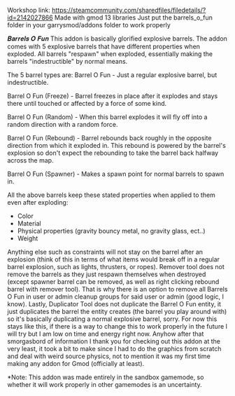 Workshop link:
https://steamcommunity.com/sharedfiles/filedetails/?id=2142027866
Made with gmod 13 libraries
Just put the barrels_o_fun folder in your garrysmod/addons folder to work properly

𝑩𝒂𝒓𝒓𝒆𝒍𝒔 𝑶 𝑭𝒖𝒏
This addon is basically glorified explosive barrels.
The addon comes with 5 explosive barrels that have different properties when exploded. All barrels "respawn" when exploded, essentially making the barrels "indestructible" by normal means.

The 5 barrel types are:
Barrel O Fun - Just a regular explosive barrel, but indestructible.

Barrel O Fun (Freeze) - Barrel freezes in place after it explodes and stays there until touched or affected by a force of some kind.

Barrel O Fun (Random) - When this barrel explodes it will fly off into a random direction with a random force.

Barrel O Fun (Rebound) - Barrel rebounds back roughly in the opposite direction from which it exploded in. This rebound is powered by the barrel's explosion so don't expect the rebounding to take the barrel back halfway across the map.

Barrel O Fun (Spawner) - Makes a spawn point for normal barrels to spawn in.

All the above barrels keep these stated properties when applied to them even after exploding:
- Color
- Material
- Physical properties (gravity bouncy metal, no gravity glass, ect..)
- Weight

Anything else such as constraints will not stay on the barrel after an explosion (think of this in terms of what items would break off in a regular barrel explosion, such as lights, thrusters, or ropes). Remover tool does not remove the barrels as they just respawn themselves when destroyed (except spawner barrel can be removed, as well as right clicking rebound barrel with remover tool). That is why there is an option to remove all Barrels O Fun in user or admin cleanup groups for said user or admin (good logic, I know). Lastly, Duplicator Tool does not duplicate the Barrel O Fun entity, it just duplicates the barrel the entity creates (the barrel you play around with) so it's basically duplicating a normal explosive barrel, sorry. For now this stays like this, if there is a way to change this to work properly in the future I will try but I am low on time and energy right now. Anyhow after that smorgasbord of information I thank you for checking out this addon at the very least, it took a bit to make since I had to do the graphics from scratch and deal with weird source physics, not to mention it was my first time making any addon for Gmod (officially at least).

*Note: This addon was made entirely in the sandbox gamemode, so whether it will work properly in other gamemodes is an uncertainty.
